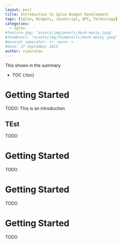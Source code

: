 ```yaml
---
layout: post
title: Introduction to Igloo Widget Development
tags: [Igloo, Widgets, JavaScript, API, Technology]
categories:
  - Igloo
#feature-img: "assets/img/pexels/desk-messy.jpeg"
#thumbnail: "assets/img/thumbnails/desk-messy.jpeg"
#excerpt_separator: <!--more-->
#date: 27 September 2015
author: ryanrutan
---
```

This shows in the summary

* TOC
{:toc}

# Getting Started
TODO:  This is an introduction

## TEst
TODO

# Getting Started
TODO

# Getting Started
TODO

# Getting Started
TODO
